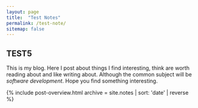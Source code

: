 ```yaml
---
layout: page
title:  "Test Notes"
permalink: /test-note/
sitemap: false
---
```


## TEST5
This is my blog. Here I post about things I find interesting, think are worth reading about and like writing about. Although the common subject will be _software development_. Hope you find something interesting.

{% include post-overview.html archive = site.notes | sort: 'date' | reverse %}
